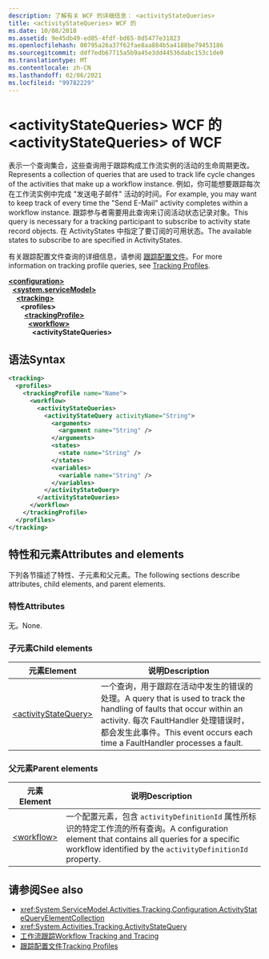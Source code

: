 ```yaml
---
description: 了解有关 WCF 的详细信息： <activityStateQueries>
title: <activityStateQueries> WCF 的
ms.date: 10/08/2018
ms.assetid: 9e45db49-ed85-4fdf-bd65-0d5477e31823
ms.openlocfilehash: 00795a26a37f62fae8aa884b5a4188be79453186
ms.sourcegitcommit: ddf7edb67715a5b9a45e3dd44536dabc153c1de0
ms.translationtype: MT
ms.contentlocale: zh-CN
ms.lasthandoff: 02/06/2021
ms.locfileid: "99782229"
---
```

# <a name="activitystatequeries-of-wcf"></a><span data-ttu-id="4a247-103">\<activityStateQueries> WCF 的</span><span class="sxs-lookup"><span data-stu-id="4a247-103">\<activityStateQueries> of WCF</span></span>

<span data-ttu-id="4a247-104">表示一个查询集合，这些查询用于跟踪构成工作流实例的活动的生命周期更改。</span><span class="sxs-lookup"><span data-stu-id="4a247-104">Represents a collection of queries that are used to track life cycle changes of the activities that make up a workflow instance.</span></span> <span data-ttu-id="4a247-105">例如，你可能想要跟踪每次在工作流实例中完成 "发送电子邮件" 活动的时间。</span><span class="sxs-lookup"><span data-stu-id="4a247-105">For example, you may want to keep track of every time the "Send E-Mail" activity completes within a workflow instance.</span></span> <span data-ttu-id="4a247-106">跟踪参与者需要用此查询来订阅活动状态记录对象。</span><span class="sxs-lookup"><span data-stu-id="4a247-106">This query is necessary for a tracking participant to subscribe to activity state record objects.</span></span> <span data-ttu-id="4a247-107">在 ActivityStates 中指定了要订阅的可用状态。</span><span class="sxs-lookup"><span data-stu-id="4a247-107">The available states to subscribe to are specified in ActivityStates.</span></span>

<span data-ttu-id="4a247-108">有关跟踪配置文件查询的详细信息，请参阅 [跟踪配置文件](../../../windows-workflow-foundation/tracking-profiles.md)。</span><span class="sxs-lookup"><span data-stu-id="4a247-108">For more information on tracking profile queries, see [Tracking Profiles](../../../windows-workflow-foundation/tracking-profiles.md).</span></span>

[**\<configuration>**](../configuration-element.md)\
&nbsp;&nbsp;[**\<system.serviceModel>**](system-servicemodel.md)\
&nbsp;&nbsp;&nbsp;&nbsp;[**\<tracking>**](tracking-of-wcf.md)\
&nbsp;&nbsp;&nbsp;&nbsp;&nbsp;&nbsp;**\<profiles>**\
&nbsp;&nbsp;&nbsp;&nbsp;&nbsp;&nbsp;&nbsp;&nbsp;[**\<trackingProfile>**](trackingprofile-of-wcf.md)\
&nbsp;&nbsp;&nbsp;&nbsp;&nbsp;&nbsp;&nbsp;&nbsp;&nbsp;&nbsp;[**\<workflow>**](workflow-of-wcf.md)\
&nbsp;&nbsp;&nbsp;&nbsp;&nbsp;&nbsp;&nbsp;&nbsp;&nbsp;&nbsp;&nbsp;&nbsp;**\<activityStateQueries>**  
  
## <a name="syntax"></a><span data-ttu-id="4a247-109">语法</span><span class="sxs-lookup"><span data-stu-id="4a247-109">Syntax</span></span>  
  
```xml  
<tracking>
  <profiles>
    <trackingProfile name="Name">
      <workflow>
        <activityStateQueries>
          <activityStateQuery activityName="String">
            <arguments>
              <argument name="String" />
            </arguments>
            <states>
              <state name="String" />
            </states>
            <variables>
              <variable name="String" />
            </variables>
          </activityStateQuery>
        </activityStateQueries>
      </workflow>
    </trackingProfile>
  </profiles>
</tracking>
```  

## <a name="attributes-and-elements"></a><span data-ttu-id="4a247-110">特性和元素</span><span class="sxs-lookup"><span data-stu-id="4a247-110">Attributes and elements</span></span>

<span data-ttu-id="4a247-111">下列各节描述了特性、子元素和父元素。</span><span class="sxs-lookup"><span data-stu-id="4a247-111">The following sections describe attributes, child elements, and parent elements.</span></span>
  
### <a name="attributes"></a><span data-ttu-id="4a247-112">特性</span><span class="sxs-lookup"><span data-stu-id="4a247-112">Attributes</span></span>  

<span data-ttu-id="4a247-113">无。</span><span class="sxs-lookup"><span data-stu-id="4a247-113">None.</span></span>  

### <a name="child-elements"></a><span data-ttu-id="4a247-114">子元素</span><span class="sxs-lookup"><span data-stu-id="4a247-114">Child elements</span></span>

|<span data-ttu-id="4a247-115">元素</span><span class="sxs-lookup"><span data-stu-id="4a247-115">Element</span></span>|<span data-ttu-id="4a247-116">说明</span><span class="sxs-lookup"><span data-stu-id="4a247-116">Description</span></span>|
|-------------|-----------------|
|[\<activityStateQuery>](activitystatequery-of-wcf.md)|<span data-ttu-id="4a247-117">一个查询，用于跟踪在活动中发生的错误的处理。</span><span class="sxs-lookup"><span data-stu-id="4a247-117">A query that is used to track the handling of faults that occur within an activity.</span></span>  <span data-ttu-id="4a247-118">每次 FaultHandler 处理错误时，都会发生此事件。</span><span class="sxs-lookup"><span data-stu-id="4a247-118">This event occurs each time a FaultHandler processes a fault.</span></span>|

### <a name="parent-elements"></a><span data-ttu-id="4a247-119">父元素</span><span class="sxs-lookup"><span data-stu-id="4a247-119">Parent elements</span></span>

|<span data-ttu-id="4a247-120">元素</span><span class="sxs-lookup"><span data-stu-id="4a247-120">Element</span></span>|<span data-ttu-id="4a247-121">说明</span><span class="sxs-lookup"><span data-stu-id="4a247-121">Description</span></span>|
|-------------|-----------------|
|[\<workflow>](../windows-workflow-foundation/workflow.md)|<span data-ttu-id="4a247-122">一个配置元素，包含 `activityDefinitionId` 属性所标识的特定工作流的所有查询。</span><span class="sxs-lookup"><span data-stu-id="4a247-122">A configuration element that contains all queries for a specific workflow identified by the `activityDefinitionId` property.</span></span>|

## <a name="see-also"></a><span data-ttu-id="4a247-123">请参阅</span><span class="sxs-lookup"><span data-stu-id="4a247-123">See also</span></span>

- <xref:System.ServiceModel.Activities.Tracking.Configuration.ActivityStateQueryElementCollection>
- <xref:System.Activities.Tracking.ActivityStateQuery>
- [<span data-ttu-id="4a247-124">工作流跟踪</span><span class="sxs-lookup"><span data-stu-id="4a247-124">Workflow Tracking and Tracing</span></span>](../../../windows-workflow-foundation/workflow-tracking-and-tracing.md)
- [<span data-ttu-id="4a247-125">跟踪配置文件</span><span class="sxs-lookup"><span data-stu-id="4a247-125">Tracking Profiles</span></span>](../../../windows-workflow-foundation/tracking-profiles.md)
